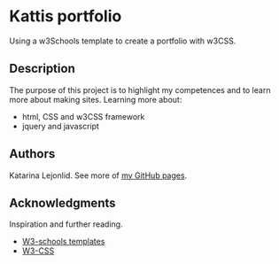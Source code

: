 # Kattis portfolio
Using a w3Schools template to create a portfolio with w3CSS.

## Description

The purpose of this project is to highlight my competences and to learn more about making sites. 
Learning more about:
- html, CSS and w3CSS framework
- jquery and javascript

## Authors

Katarina Lejonlid. See more of [my GitHub pages](https://kattisa.github.io/).



## Acknowledgments

Inspiration and further reading.
* [W3-schools templates](https://www.w3schools.com/howto/howto_website_create_portfolio.asp)
* [W3-CSS](https://www.w3schools.com/w3css)

